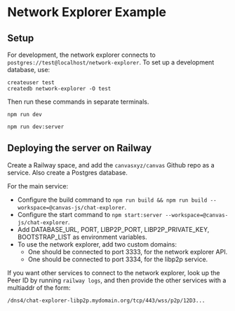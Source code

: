 # Network Explorer Example

## Setup

For development, the network explorer connects to `postgres://test@localhost/network-explorer`.
To set up a development database, use:

```
createuser test
createdb network-explorer -O test
```

Then run these commands in separate terminals.

```
npm run dev
```

```
npm run dev:server
```

## Deploying the server on Railway

Create a Railway space, and add the `canvasxyz/canvas` Github repo as a service.
Also create a Postgres database.

For the main service:

- Configure the build command to `npm run build && npm run build --workspace=@canvas-js/chat-explorer`.
- Configure the start command to `npm start:server --workspace=@canvas-js/chat-explorer`.
- Add DATABASE_URL, PORT, LIBP2P_PORT, LIBP2P_PRIVATE_KEY, BOOTSTRAP_LIST as environment variables.
- To use the network explorer, add two custom domains:
  - One should be connected to port 3333, for the network explorer API.
  - One should be connected to port 3334, for the libp2p service.

If you want other services to connect to the network explorer, look up the Peer ID by running `railway logs`,
  and then provide the other services with a multiaddr of the form:

```
/dns4/chat-explorer-libp2p.mydomain.org/tcp/443/wss/p2p/12D3...
```
